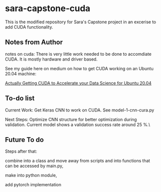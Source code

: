 # sara-capstone-cuda

This is the modified repository for Sara's Capstone project in an excerise to add CUDA functionality.

## Notes from Author
notes on cuda: There is very little work needed to be done to accomdiate CUDA. It is mostly hardware and driver based. 

See my guide here on medium on how to get CUDA working on an Ubuntu 20.04 machine: 

[Actually Getting CUDA to Accelerate your Data Science for Ubuntu 20.04](https://medium.com/@nguy.vivian.vi/actually-getting-cuda-to-accelerate-your-data-science-for-ubuntu-20-04-fe12e5fc57ea)

## To-do list
Current Work: Get Keras CNN to work on CUDA. See model-1-cnn-cura.py

Next Steps: Optimize CNN structure for better optimization during validation. Current model shows a validation success rate around 25 %.\

## Future To do
Steps after that: 

combine into a class and move away from scripts and into functions that can be accessed by main.py, 

make into python module, 

add pytorch implementation

